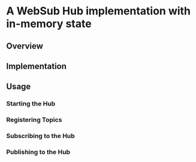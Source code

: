 # A WebSub Hub implementation with in-memory state

## Overview

## Implementation

## Usage

### Starting the Hub

### Registering Topics

### Subscribing to the Hub

### Publishing to the Hub
